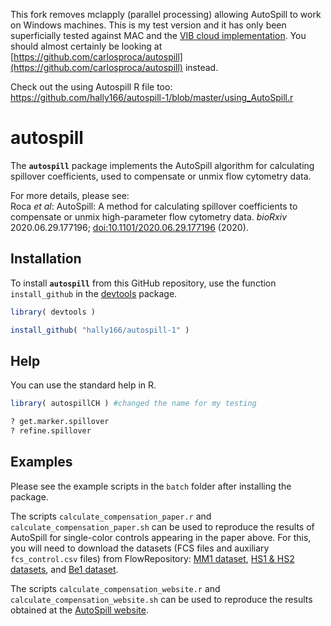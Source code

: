 This fork removes mclapply (parallel processing) allowing AutoSpill to work on Windows machines.  This is my test version and it has only been superficially tested against MAC and the [VIB cloud implementation](https://autospill.vib.be/public/#/home). You should almost certainly be looking at [https://github.com/carlosproca/autospill](https://github.com/carlosproca/autospill) instead. 

Check out the using Autospill R file too: https://github.com/hally166/autospill-1/blob/master/using_AutoSpill.r

# autospill

The **`autospill`** package implements the AutoSpill algorithm for calculating 
spillover coefficients, used to compensate or unmix flow cytometry data. 

For more details, please see:  
Roca *et al*: AutoSpill: A method for calculating spillover coefficients to 
compensate or unmix high-parameter flow cytometry data. 
*bioRxiv* 2020.06.29.177196; 
[doi:10.1101/2020.06.29.177196](https://doi.org/10.1101/2020.06.29.177196) 
\(2020\). 


## Installation

To install **`autospill`** from this GitHub repository, 
use the function `install_github` in the 
[devtools](https://cran.r-project.org/package=devtools) package. 

```R
library( devtools )

install_github( "hally166/autospill-1" )
```


## Help

You can use the standard help in R.

```R
library( autospillCH ) #changed the name for my testing

? get.marker.spillover
? refine.spillover
```


## Examples

Please see the example scripts in the `batch` folder after installing the 
package. 

The scripts `calculate_compensation_paper.r` and 
`calculate_compensation_paper.sh` can be used to reproduce the results of 
AutoSpill for single-color controls appearing in the paper above. 
For this, you will need to download the datasets (FCS files and auxiliary 
`fcs_control.csv` files) from FlowRepository: 
[MM1 dataset](https://flowrepository.org/id/FR-FCM-Z2SS), 
[HS1 & HS2 datasets](https://flowrepository.org/id/FR-FCM-Z2ST), and 
[Be1 dataset](https://flowrepository.org/id/FR-FCM-Z2SV). 

The scripts `calculate_compensation_website.r` and 
`calculate_compensation_website.sh` can be used to reproduce the results 
obtained at the [AutoSpill website](https://autospill.vib.be). 

